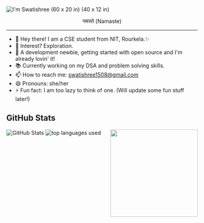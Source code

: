 
<!--<h3 align="center">
![image](https://user-images.githubusercontent.com/6764957/87082196-3418a980-c25d-11ea-9987-0d9787d54100.png)
</h3> -->

![I'm Swatishree (60 x 20 in) (40 x 12 in)](https://user-images.githubusercontent.com/75534568/137781323-33ebbb53-db5e-4533-b3ec-565e14a554a0.gif)

<p align="center">
  नमस्ते (Namaste)

</p>

---
- 👋 Hey there! I am a CSE student from NIT, Rourkela.✨
- 👀 Interest? Exploration.
- 🌱 A development newbie, getting started with open source and I'm already lovin' it!
- 📚 Currently working on my DSA and problem solving skills.
- 📫 How to reach me: swatishree1508@gmail.com
- 😄 Pronouns: she/her
- ⚡ Fun fact: I am too lazy to think of one. (Will update some fun stuff later!)
<h2>GitHub Stats</h2>
<p><img src="https://github-readme-stats.vercel.app/api?username=Swatishree-Mahapatra&show_icons=true&count_private=true&theme=radical" alt="GitHub Stats"> 
<img align='right' src="https://media.giphy.com/media/xUPGcyuPRNjODvvOFO/giphy.gif" width="230" height="230" />
  
<img src ="https://github-readme-stats.vercel.app/api/top-langs/?username=Swatishree-Mahapatra&layout=compact&theme=radical" alt="top languages used">

</p>




<!---
swat158/swat158 is a ✨ special ✨ repository because its `README.md` (this file) appears on your GitHub profile.
You can click the Preview link to take a look at your changes.
--->
